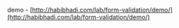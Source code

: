 demo - [http://habibhadi.com/lab/form-validation/demo/](http://habibhadi.com/lab/form-validation/demo/)